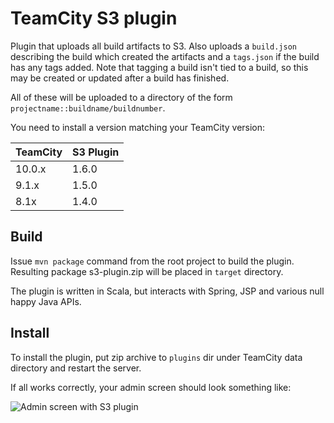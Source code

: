 TeamCity S3 plugin
==================

Plugin that uploads all build artifacts to S3. Also uploads a `build.json` describing the build which created the
artifacts and a `tags.json` if the build has any tags added. Note that tagging a build isn't tied to a build, so this
may be created or updated after a build has finished.

All of these will be uploaded to a directory of the form `projectname::buildname/buildnumber`.

You need to install a version matching your TeamCity version:

|   TeamCity    |  S3 Plugin |
|---------------|------------|
|   10.0.x      |   1.6.0    |
|   9.1.x       |   1.5.0    |
|   8.1x        |   1.4.0    |

Build
-----
Issue `mvn package` command from the root project to build the plugin. Resulting package s3-plugin.zip will be placed
in `target` directory.

The plugin is written in Scala, but interacts with Spring, JSP and various null happy Java APIs.
 
Install
-------
To install the plugin, put zip archive to `plugins` dir under TeamCity data directory and restart the server.

If all works correctly, your admin screen should look something like:

![Admin screen with S3 plugin](teamcity-admin-screenshot.png?raw=true) 
